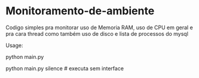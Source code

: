 # Monitoramento-de-ambiente
Codigo simples pra monitorar uso de Memoria RAM, uso de CPU em geral e pra cara thread como também uso de disco e lista de processos do mysql

Usage:

python main.py

python main.py silence # executa sem interface
